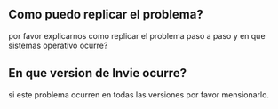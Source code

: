 ## Como puedo replicar el problema?
por favor explicarnos como replicar el problema paso a paso y en que sistemas operativo ocurre?
## En que version de Invie ocurre?
si este problema ocurren en todas las versiones por favor mensionarlo.
